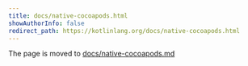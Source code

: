 ```yaml
---
title: docs/native-cocoapods.html
showAuthorInfo: false
redirect_path: https://kotlinlang.org/docs/native-cocoapods.html
---
```


The page is moved to [docs/native-cocoapods.md](docs/native-cocoapods.md)
